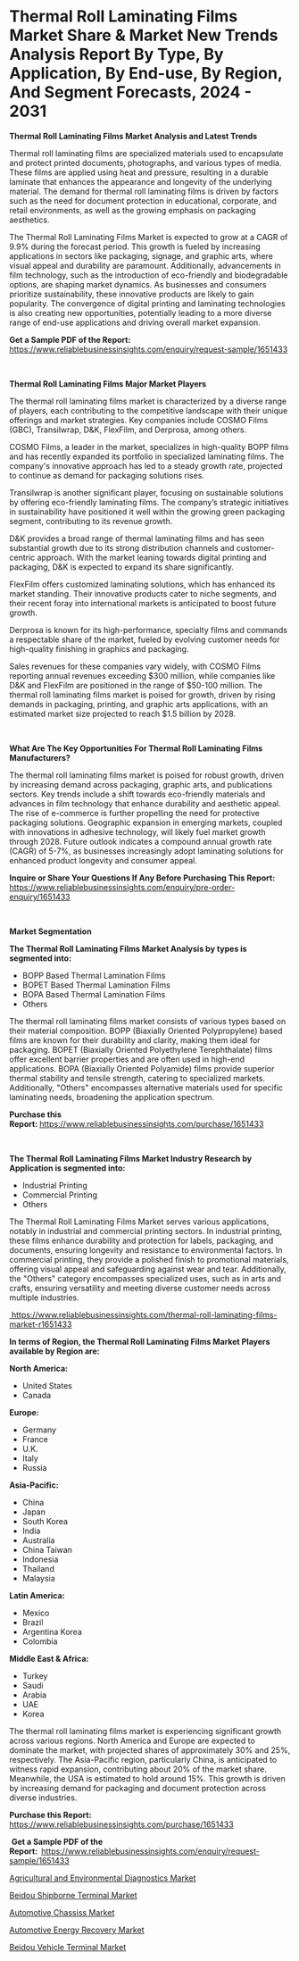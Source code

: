 <p><h1>Thermal Roll Laminating Films Market Share & Market New Trends Analysis Report By Type, By Application, By End-use, By Region, And Segment Forecasts, 2024 - 2031</h1></p><p><strong>Thermal Roll Laminating Films Market Analysis and Latest Trends</strong></p>
<p><p>Thermal roll laminating films are specialized materials used to encapsulate and protect printed documents, photographs, and various types of media. These films are applied using heat and pressure, resulting in a durable laminate that enhances the appearance and longevity of the underlying material. The demand for thermal roll laminating films is driven by factors such as the need for document protection in educational, corporate, and retail environments, as well as the growing emphasis on packaging aesthetics.</p><p>The Thermal Roll Laminating Films Market is expected to grow at a CAGR of 9.9% during the forecast period. This growth is fueled by increasing applications in sectors like packaging, signage, and graphic arts, where visual appeal and durability are paramount. Additionally, advancements in film technology, such as the introduction of eco-friendly and biodegradable options, are shaping market dynamics. As businesses and consumers prioritize sustainability, these innovative products are likely to gain popularity. The convergence of digital printing and laminating technologies is also creating new opportunities, potentially leading to a more diverse range of end-use applications and driving overall market expansion.</p></p>
<p><strong>Get a Sample PDF of the Report:&nbsp;</strong> <a href="https://www.reliablebusinessinsights.com/enquiry/request-sample/1651433?utm_campaign=63&utm_medium=2&utm_source=Github&utm_content=ia&utm_term=08122024&utm_id=thermal-roll-laminating-films">https://www.reliablebusinessinsights.com/enquiry/request-sample/1651433</a></p>
<p>&nbsp;</p>
<p><strong>Thermal Roll Laminating Films Major Market Players</strong></p>
<p><p>The thermal roll laminating films market is characterized by a diverse range of players, each contributing to the competitive landscape with their unique offerings and market strategies. Key companies include COSMO Films (GBC), Transilwrap, D&K, FlexFilm, and Derprosa, among others.</p><p>COSMO Films, a leader in the market, specializes in high-quality BOPP films and has recently expanded its portfolio in specialized laminating films. The company's innovative approach has led to a steady growth rate, projected to continue as demand for packaging solutions rises.</p><p>Transilwrap is another significant player, focusing on sustainable solutions by offering eco-friendly laminating films. The company’s strategic initiatives in sustainability have positioned it well within the growing green packaging segment, contributing to its revenue growth.</p><p>D&K provides a broad range of thermal laminating films and has seen substantial growth due to its strong distribution channels and customer-centric approach. With the market leaning towards digital printing and packaging, D&K is expected to expand its share significantly.</p><p>FlexFilm offers customized laminating solutions, which has enhanced its market standing. Their innovative products cater to niche segments, and their recent foray into international markets is anticipated to boost future growth.</p><p>Derprosa is known for its high-performance, specialty films and commands a respectable share of the market, fueled by evolving customer needs for high-quality finishing in graphics and packaging.</p><p>Sales revenues for these companies vary widely, with COSMO Films reporting annual revenues exceeding $300 million, while companies like D&K and FlexFilm are positioned in the range of $50-100 million. The thermal roll laminating films market is poised for growth, driven by rising demands in packaging, printing, and graphic arts applications, with an estimated market size projected to reach $1.5 billion by 2028.</p></p>
<p>&nbsp;</p>
<p><strong>What Are The Key Opportunities For Thermal Roll Laminating Films Manufacturers?</strong></p>
<p><p>The thermal roll laminating films market is poised for robust growth, driven by increasing demand across packaging, graphic arts, and publications sectors. Key trends include a shift towards eco-friendly materials and advances in film technology that enhance durability and aesthetic appeal. The rise of e-commerce is further propelling the need for protective packaging solutions. Geographic expansion in emerging markets, coupled with innovations in adhesive technology, will likely fuel market growth through 2028. Future outlook indicates a compound annual growth rate (CAGR) of 5-7%, as businesses increasingly adopt laminating solutions for enhanced product longevity and consumer appeal.</p></p>
<p><strong>Inquire or Share Your Questions If Any Before Purchasing This Report:</strong> <a href="https://www.reliablebusinessinsights.com/enquiry/pre-order-enquiry/1651433?utm_campaign=63&utm_medium=2&utm_source=Github&utm_content=ia&utm_term=08122024&utm_id=thermal-roll-laminating-films">https://www.reliablebusinessinsights.com/enquiry/pre-order-enquiry/1651433</a></p>
<p>&nbsp;</p>
<p><strong>Market Segmentation</strong></p>
<p><strong>The Thermal Roll Laminating Films Market Analysis by types is segmented into:</strong></p>
<p><ul><li>BOPP Based Thermal Lamination Films</li><li>BOPET Based Thermal Lamination Films</li><li>BOPA Based Thermal Lamination Films</li><li>Others</li></ul></p>
<p><p>The thermal roll laminating films market consists of various types based on their material composition. BOPP (Biaxially Oriented Polypropylene) based films are known for their durability and clarity, making them ideal for packaging. BOPET (Biaxially Oriented Polyethylene Terephthalate) films offer excellent barrier properties and are often used in high-end applications. BOPA (Biaxially Oriented Polyamide) films provide superior thermal stability and tensile strength, catering to specialized markets. Additionally, "Others" encompasses alternative materials used for specific laminating needs, broadening the application spectrum.</p></p>
<p><strong>Purchase this Report:&nbsp;</strong><a href="https://www.reliablebusinessinsights.com/purchase/1651433?utm_campaign=63&utm_medium=2&utm_source=Github&utm_content=ia&utm_term=08122024&utm_id=thermal-roll-laminating-films">https://www.reliablebusinessinsights.com/purchase/1651433</a></p>
<p>&nbsp;</p>
<p><strong>The Thermal Roll Laminating Films Market Industry Research by Application is segmented into:</strong></p>
<p><ul><li>Industrial Printing</li><li>Commercial Printing</li><li>Others</li></ul></p>
<p><p>The Thermal Roll Laminating Films Market serves various applications, notably in industrial and commercial printing sectors. In industrial printing, these films enhance durability and protection for labels, packaging, and documents, ensuring longevity and resistance to environmental factors. In commercial printing, they provide a polished finish to promotional materials, offering visual appeal and safeguarding against wear and tear. Additionally, the "Others" category encompasses specialized uses, such as in arts and crafts, ensuring versatility and meeting diverse customer needs across multiple industries.</p></p>
<p><a href="https://www.reliablebusinessinsights.com/thermal-roll-laminating-films-market-r1651433?utm_campaign=63&utm_medium=2&utm_source=Github&utm_content=ia&utm_term=08122024&utm_id=thermal-roll-laminating-films">&nbsp;https://www.reliablebusinessinsights.com/thermal-roll-laminating-films-market-r1651433</a></p>
<p><strong>In terms of Region, the Thermal Roll Laminating Films Market Players available by Region are:</strong></p>
<p>
    <p> <strong> North America: </strong>
        <ul>
            <li>United States</li>
            <li>Canada</li>
        </ul>
        </p> 
    <p> <strong> Europe: </strong>
        <ul>
            <li>Germany</li>
            <li>France</li>
            <li>U.K.</li>
            <li>Italy</li>
            <li>Russia</li>
        </ul>
        </p> 
    <p> <strong> Asia-Pacific: </strong>
        <ul>
            <li>China</li>
            <li>Japan</li>
            <li>South Korea</li>
            <li>India</li>
            <li>Australia</li>
            <li>China Taiwan</li>
            <li>Indonesia</li>
            <li>Thailand</li>
            <li>Malaysia</li>
        </ul>
        </p> 
    <p> <strong> Latin America: </strong>
        <ul>
            <li>Mexico</li>
            <li>Brazil</li>
            <li>Argentina Korea</li>
            <li>Colombia</li>
        </ul>
        </p> 
    <p> <strong> Middle East & Africa: </strong>
        <ul>
            <li>Turkey</li>
            <li>Saudi</li>
            <li>Arabia</li>
            <li>UAE</li>
            <li>Korea</li>
        </ul>
    </p>
    </p>
<p><p>The thermal roll laminating films market is experiencing significant growth across various regions. North America and Europe are expected to dominate the market, with projected shares of approximately 30% and 25%, respectively. The Asia-Pacific region, particularly China, is anticipated to witness rapid expansion, contributing about 20% of the market share. Meanwhile, the USA is estimated to hold around 15%. This growth is driven by increasing demand for packaging and document protection across diverse industries.</p></p>
<p><strong>Purchase this Report: </strong><a href="https://www.reliablebusinessinsights.com/purchase/1651433?utm_campaign=63&utm_medium=2&utm_source=Github&utm_content=ia&utm_term=08122024&utm_id=thermal-roll-laminating-films">https://www.reliablebusinessinsights.com/purchase/1651433</a></p>
<p>&nbsp;<strong>Get a Sample PDF of the Report:&nbsp;&nbsp;</strong><a href="https://www.reliablebusinessinsights.com/enquiry/request-sample/1651433?utm_campaign=63&utm_medium=2&utm_source=Github&utm_content=ia&utm_term=08122024&utm_id=thermal-roll-laminating-films">https://www.reliablebusinessinsights.com/enquiry/request-sample/1651433</a></p>
<p><strong></strong></p>
<p><p><a href="https://www.linkedin.com/pulse/industry-insights-global-agricultural-environmental-3nkae?utm_campaign=63&utm_medium=2&utm_source=Github&utm_content=ia&utm_term=08122024&utm_id=thermal-roll-laminating-films">Agricultural and Environmental Diagnostics Market</a></p><p><a href="https://github.com/millionkaryn68/Market-Research-Report-List-1/blob/main/beidou-shipborne-terminal-market.md?utm_campaign=63&utm_medium=2&utm_source=Github&utm_content=ia&utm_term=08122024&utm_id=thermal-roll-laminating-films">Beidou Shipborne Terminal Market</a></p><p><a href="https://www.linkedin.com/pulse/key-trends-growth-drivers-automotive-chassiss-market-striking-2g0we?utm_campaign=63&utm_medium=2&utm_source=Github&utm_content=ia&utm_term=08122024&utm_id=thermal-roll-laminating-films">Automotive Chassiss Market</a></p><p><a href="https://www.linkedin.com/pulse/detailed-market-size-growth-automotive-energy-recovery-sector-tdaoe?utm_campaign=63&utm_medium=2&utm_source=Github&utm_content=ia&utm_term=08122024&utm_id=thermal-roll-laminating-films">Automotive Energy Recovery Market</a></p><p><a href="https://github.com/JubayerMia832/Market-Research-Report-List-1/blob/main/beidou-vehicle-terminal-market.md?utm_campaign=63&utm_medium=2&utm_source=Github&utm_content=ia&utm_term=08122024&utm_id=thermal-roll-laminating-films">Beidou Vehicle Terminal Market</a></p></p>